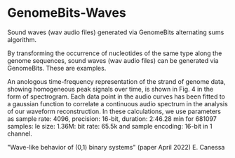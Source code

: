 # GenomeBits-Waves

Sound waves (wav audio files) generated via GenomeBits alternating sums algorithm.


By transforming the occurrence of nucleotides of the same type along the genome sequences, sound waves (wav audio files) can be generated via GenomeBits. These are examples.

An anologous time-frequency representation of the strand of genome data, showing homogeneous peak signals over time, is shown in Fig. 4 in the form of spectrogram. Each data point in the audio curves has been fitted to a gaussian function to correlate a continuous audio spectrum in the analysis of our waveform reconstruction. In these calculations, we use parameters as sample rate: 4096, precision: 16-bit, duration: 2:46.28 min for 681097 samples: le size: 1.36M: bit rate: 65.5k and sample encoding: 16-bit in 1 channel.


"Wave-like behavior of (0,1) binary systems" (paper April 2022)
E. Canessa

